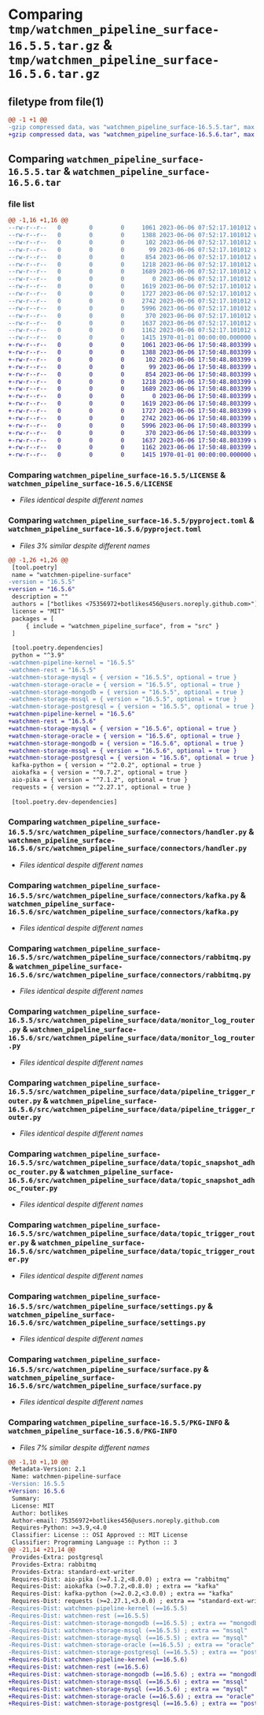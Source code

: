 # Comparing `tmp/watchmen_pipeline_surface-16.5.5.tar.gz` & `tmp/watchmen_pipeline_surface-16.5.6.tar.gz`

## filetype from file(1)

```diff
@@ -1 +1 @@
-gzip compressed data, was "watchmen_pipeline_surface-16.5.5.tar", max compression
+gzip compressed data, was "watchmen_pipeline_surface-16.5.6.tar", max compression
```

## Comparing `watchmen_pipeline_surface-16.5.5.tar` & `watchmen_pipeline_surface-16.5.6.tar`

### file list

```diff
@@ -1,16 +1,16 @@
--rw-r--r--   0        0        0     1061 2023-06-06 07:52:17.101012 watchmen_pipeline_surface-16.5.5/LICENSE
--rw-r--r--   0        0        0     1388 2023-06-06 07:52:17.101012 watchmen_pipeline_surface-16.5.5/pyproject.toml
--rw-r--r--   0        0        0      102 2023-06-06 07:52:17.101012 watchmen_pipeline_surface-16.5.5/src/watchmen_pipeline_surface/__init__.py
--rw-r--r--   0        0        0       99 2023-06-06 07:52:17.101012 watchmen_pipeline_surface-16.5.5/src/watchmen_pipeline_surface/connectors/__init__.py
--rw-r--r--   0        0        0      854 2023-06-06 07:52:17.101012 watchmen_pipeline_surface-16.5.5/src/watchmen_pipeline_surface/connectors/handler.py
--rw-r--r--   0        0        0     1218 2023-06-06 07:52:17.101012 watchmen_pipeline_surface-16.5.5/src/watchmen_pipeline_surface/connectors/kafka.py
--rw-r--r--   0        0        0     1689 2023-06-06 07:52:17.101012 watchmen_pipeline_surface-16.5.5/src/watchmen_pipeline_surface/connectors/rabbitmq.py
--rw-r--r--   0        0        0        0 2023-06-06 07:52:17.101012 watchmen_pipeline_surface-16.5.5/src/watchmen_pipeline_surface/data/__init__.py
--rw-r--r--   0        0        0     1619 2023-06-06 07:52:17.101012 watchmen_pipeline_surface-16.5.5/src/watchmen_pipeline_surface/data/monitor_log_router.py
--rw-r--r--   0        0        0     1727 2023-06-06 07:52:17.101012 watchmen_pipeline_surface-16.5.5/src/watchmen_pipeline_surface/data/pipeline_trigger_router.py
--rw-r--r--   0        0        0     2742 2023-06-06 07:52:17.101012 watchmen_pipeline_surface-16.5.5/src/watchmen_pipeline_surface/data/topic_snapshot_adhoc_router.py
--rw-r--r--   0        0        0     5996 2023-06-06 07:52:17.101012 watchmen_pipeline_surface-16.5.5/src/watchmen_pipeline_surface/data/topic_trigger_router.py
--rw-r--r--   0        0        0      370 2023-06-06 07:52:17.101012 watchmen_pipeline_surface-16.5.5/src/watchmen_pipeline_surface/main.py
--rw-r--r--   0        0        0     1637 2023-06-06 07:52:17.101012 watchmen_pipeline_surface-16.5.5/src/watchmen_pipeline_surface/settings.py
--rw-r--r--   0        0        0     1162 2023-06-06 07:52:17.101012 watchmen_pipeline_surface-16.5.5/src/watchmen_pipeline_surface/surface.py
--rw-r--r--   0        0        0     1415 1970-01-01 00:00:00.000000 watchmen_pipeline_surface-16.5.5/PKG-INFO
+-rw-r--r--   0        0        0     1061 2023-06-06 17:50:48.803399 watchmen_pipeline_surface-16.5.6/LICENSE
+-rw-r--r--   0        0        0     1388 2023-06-06 17:50:48.803399 watchmen_pipeline_surface-16.5.6/pyproject.toml
+-rw-r--r--   0        0        0      102 2023-06-06 17:50:48.803399 watchmen_pipeline_surface-16.5.6/src/watchmen_pipeline_surface/__init__.py
+-rw-r--r--   0        0        0       99 2023-06-06 17:50:48.803399 watchmen_pipeline_surface-16.5.6/src/watchmen_pipeline_surface/connectors/__init__.py
+-rw-r--r--   0        0        0      854 2023-06-06 17:50:48.803399 watchmen_pipeline_surface-16.5.6/src/watchmen_pipeline_surface/connectors/handler.py
+-rw-r--r--   0        0        0     1218 2023-06-06 17:50:48.803399 watchmen_pipeline_surface-16.5.6/src/watchmen_pipeline_surface/connectors/kafka.py
+-rw-r--r--   0        0        0     1689 2023-06-06 17:50:48.803399 watchmen_pipeline_surface-16.5.6/src/watchmen_pipeline_surface/connectors/rabbitmq.py
+-rw-r--r--   0        0        0        0 2023-06-06 17:50:48.803399 watchmen_pipeline_surface-16.5.6/src/watchmen_pipeline_surface/data/__init__.py
+-rw-r--r--   0        0        0     1619 2023-06-06 17:50:48.803399 watchmen_pipeline_surface-16.5.6/src/watchmen_pipeline_surface/data/monitor_log_router.py
+-rw-r--r--   0        0        0     1727 2023-06-06 17:50:48.803399 watchmen_pipeline_surface-16.5.6/src/watchmen_pipeline_surface/data/pipeline_trigger_router.py
+-rw-r--r--   0        0        0     2742 2023-06-06 17:50:48.803399 watchmen_pipeline_surface-16.5.6/src/watchmen_pipeline_surface/data/topic_snapshot_adhoc_router.py
+-rw-r--r--   0        0        0     5996 2023-06-06 17:50:48.803399 watchmen_pipeline_surface-16.5.6/src/watchmen_pipeline_surface/data/topic_trigger_router.py
+-rw-r--r--   0        0        0      370 2023-06-06 17:50:48.803399 watchmen_pipeline_surface-16.5.6/src/watchmen_pipeline_surface/main.py
+-rw-r--r--   0        0        0     1637 2023-06-06 17:50:48.803399 watchmen_pipeline_surface-16.5.6/src/watchmen_pipeline_surface/settings.py
+-rw-r--r--   0        0        0     1162 2023-06-06 17:50:48.803399 watchmen_pipeline_surface-16.5.6/src/watchmen_pipeline_surface/surface.py
+-rw-r--r--   0        0        0     1415 1970-01-01 00:00:00.000000 watchmen_pipeline_surface-16.5.6/PKG-INFO
```

### Comparing `watchmen_pipeline_surface-16.5.5/LICENSE` & `watchmen_pipeline_surface-16.5.6/LICENSE`

 * *Files identical despite different names*

### Comparing `watchmen_pipeline_surface-16.5.5/pyproject.toml` & `watchmen_pipeline_surface-16.5.6/pyproject.toml`

 * *Files 3% similar despite different names*

```diff
@@ -1,26 +1,26 @@
 [tool.poetry]
 name = "watchmen-pipeline-surface"
-version = "16.5.5"
+version = "16.5.6"
 description = ""
 authors = ["botlikes <75356972+botlikes456@users.noreply.github.com>"]
 license = "MIT"
 packages = [
     { include = "watchmen_pipeline_surface", from = "src" }
 ]
 
 [tool.poetry.dependencies]
 python = "^3.9"
-watchmen-pipeline-kernel = "16.5.5"
-watchmen-rest = "16.5.5"
-watchmen-storage-mysql = { version = "16.5.5", optional = true }
-watchmen-storage-oracle = { version = "16.5.5", optional = true }
-watchmen-storage-mongodb = { version = "16.5.5", optional = true }
-watchmen-storage-mssql = { version = "16.5.5", optional = true }
-watchmen-storage-postgresql = { version = "16.5.5", optional = true }
+watchmen-pipeline-kernel = "16.5.6"
+watchmen-rest = "16.5.6"
+watchmen-storage-mysql = { version = "16.5.6", optional = true }
+watchmen-storage-oracle = { version = "16.5.6", optional = true }
+watchmen-storage-mongodb = { version = "16.5.6", optional = true }
+watchmen-storage-mssql = { version = "16.5.6", optional = true }
+watchmen-storage-postgresql = { version = "16.5.6", optional = true }
 kafka-python = { version = "^2.0.2", optional = true }
 aiokafka = { version = "^0.7.2", optional = true }
 aio-pika = { version = "^7.1.2", optional = true }
 requests = { version = "^2.27.1", optional = true }
 
 [tool.poetry.dev-dependencies]
```

### Comparing `watchmen_pipeline_surface-16.5.5/src/watchmen_pipeline_surface/connectors/handler.py` & `watchmen_pipeline_surface-16.5.6/src/watchmen_pipeline_surface/connectors/handler.py`

 * *Files identical despite different names*

### Comparing `watchmen_pipeline_surface-16.5.5/src/watchmen_pipeline_surface/connectors/kafka.py` & `watchmen_pipeline_surface-16.5.6/src/watchmen_pipeline_surface/connectors/kafka.py`

 * *Files identical despite different names*

### Comparing `watchmen_pipeline_surface-16.5.5/src/watchmen_pipeline_surface/connectors/rabbitmq.py` & `watchmen_pipeline_surface-16.5.6/src/watchmen_pipeline_surface/connectors/rabbitmq.py`

 * *Files identical despite different names*

### Comparing `watchmen_pipeline_surface-16.5.5/src/watchmen_pipeline_surface/data/monitor_log_router.py` & `watchmen_pipeline_surface-16.5.6/src/watchmen_pipeline_surface/data/monitor_log_router.py`

 * *Files identical despite different names*

### Comparing `watchmen_pipeline_surface-16.5.5/src/watchmen_pipeline_surface/data/pipeline_trigger_router.py` & `watchmen_pipeline_surface-16.5.6/src/watchmen_pipeline_surface/data/pipeline_trigger_router.py`

 * *Files identical despite different names*

### Comparing `watchmen_pipeline_surface-16.5.5/src/watchmen_pipeline_surface/data/topic_snapshot_adhoc_router.py` & `watchmen_pipeline_surface-16.5.6/src/watchmen_pipeline_surface/data/topic_snapshot_adhoc_router.py`

 * *Files identical despite different names*

### Comparing `watchmen_pipeline_surface-16.5.5/src/watchmen_pipeline_surface/data/topic_trigger_router.py` & `watchmen_pipeline_surface-16.5.6/src/watchmen_pipeline_surface/data/topic_trigger_router.py`

 * *Files identical despite different names*

### Comparing `watchmen_pipeline_surface-16.5.5/src/watchmen_pipeline_surface/settings.py` & `watchmen_pipeline_surface-16.5.6/src/watchmen_pipeline_surface/settings.py`

 * *Files identical despite different names*

### Comparing `watchmen_pipeline_surface-16.5.5/src/watchmen_pipeline_surface/surface.py` & `watchmen_pipeline_surface-16.5.6/src/watchmen_pipeline_surface/surface.py`

 * *Files identical despite different names*

### Comparing `watchmen_pipeline_surface-16.5.5/PKG-INFO` & `watchmen_pipeline_surface-16.5.6/PKG-INFO`

 * *Files 7% similar despite different names*

```diff
@@ -1,10 +1,10 @@
 Metadata-Version: 2.1
 Name: watchmen-pipeline-surface
-Version: 16.5.5
+Version: 16.5.6
 Summary: 
 License: MIT
 Author: botlikes
 Author-email: 75356972+botlikes456@users.noreply.github.com
 Requires-Python: >=3.9,<4.0
 Classifier: License :: OSI Approved :: MIT License
 Classifier: Programming Language :: Python :: 3
@@ -21,14 +21,14 @@
 Provides-Extra: postgresql
 Provides-Extra: rabbitmq
 Provides-Extra: standard-ext-writer
 Requires-Dist: aio-pika (>=7.1.2,<8.0.0) ; extra == "rabbitmq"
 Requires-Dist: aiokafka (>=0.7.2,<0.8.0) ; extra == "kafka"
 Requires-Dist: kafka-python (>=2.0.2,<3.0.0) ; extra == "kafka"
 Requires-Dist: requests (>=2.27.1,<3.0.0) ; extra == "standard-ext-writer"
-Requires-Dist: watchmen-pipeline-kernel (==16.5.5)
-Requires-Dist: watchmen-rest (==16.5.5)
-Requires-Dist: watchmen-storage-mongodb (==16.5.5) ; extra == "mongodb"
-Requires-Dist: watchmen-storage-mssql (==16.5.5) ; extra == "mssql"
-Requires-Dist: watchmen-storage-mysql (==16.5.5) ; extra == "mysql"
-Requires-Dist: watchmen-storage-oracle (==16.5.5) ; extra == "oracle"
-Requires-Dist: watchmen-storage-postgresql (==16.5.5) ; extra == "postgresql"
+Requires-Dist: watchmen-pipeline-kernel (==16.5.6)
+Requires-Dist: watchmen-rest (==16.5.6)
+Requires-Dist: watchmen-storage-mongodb (==16.5.6) ; extra == "mongodb"
+Requires-Dist: watchmen-storage-mssql (==16.5.6) ; extra == "mssql"
+Requires-Dist: watchmen-storage-mysql (==16.5.6) ; extra == "mysql"
+Requires-Dist: watchmen-storage-oracle (==16.5.6) ; extra == "oracle"
+Requires-Dist: watchmen-storage-postgresql (==16.5.6) ; extra == "postgresql"
```

